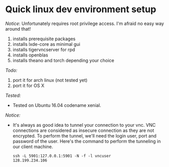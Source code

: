 # Quick linux dev environment setup
*Notice*: Unfortunately requires root privilege access. I'm afraid no easy way around that!

1. installs prerequisite packages
2. installs lxde-core as minimal gui
3. installs tigervncserver for rpd
4. installs openblas
5. installs theano and torch depending your choice

*Todo:*

1. port it for arch linux (not tested yet)
2. port it for OS X

*Tested:*
- Tested on Ubuntu 16.04 codename xenial.

*Notice:*

- It's always as good idea to tunnel your connection to your vnc.  VNC
  connections are considered as insecure connection as they are not
  encrypted. To perform the tunnel, we'll need the login user, port
  and password of the user. Here's the command to perform the
  tunneling in our client machine.

  ```shell
  ssh -L 5901:127.0.0.1:5901 -N -f -l vncuser
  128.199.234.106
  ```

